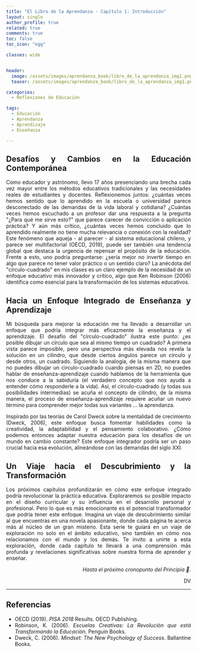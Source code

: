 ```yaml
---
title: "El Libro de la Aprendanza - Capítulo 1: Introducción"
layout: single
author_profile: true
related: true
comments: true
toc: false
toc_icon: "egg"

classes: wide


header:
  image: /assets/images/aprendanza_book/libro_de_la_aprendanza_img1.png
  teaser: /assets/images/aprendanza_book/libro_de_la_aprendanza_img1.png

categories:
  - Reflexiones de Educación

tags:
  - Educación
  - Aprendanza
  - Aprendizaje
  - Enseñanza

---
```

<div align="justify" markdown="1">

## Desafíos y Cambios en la Educación Contemporánea

Como educador y astrónomo, llevo 17 años presenciando una brecha cada vez mayor entre los métodos educativos tradicionales y las necesidades reales de estudiantes y docentes. Reflexionemos juntos: ¿cuántas veces hemos sentido que lo aprendido en la escuela o universidad parece desconectado de las demandas de la vida laboral y cotidiana? ¿Cuántas veces hemos escuchado a un profesor dar una respuesta a la pregunta "¿Para qué me sirve esto?" que parece carecer de convicción o aplicación práctica? Y aún más crítico, ¿cuántas veces hemos concluido que lo aprendido realmente no tiene mucha relevancia o conexión con la realidad? Este fenómeno que aqueja - al parecer - al sistema educacional chileno, y parece ser multifactorial (OECD, 2019), puede ser también una tendencia global que destaca la urgencia de repensar el propósito de la educación. Frente a esto, uno podría preguntarse: ¿sería mejor no invertir tiempo en algo que parece no tener valor práctico o un sentido claro? La anécdota del "círculo-cuadrado" en mis clases es un claro ejemplo de la necesidad de un enfoque educativo más innovador y crítico, algo que Ken Robinson (2006) identifica como esencial para la transformación de los sistemas educativos.

##  Hacia un Enfoque Integrado de Enseñanza y Aprendizaje

Mi búsqueda para mejorar la educación me ha llevado a desarrollar un enfoque que podría integrar más eficazmente la enseñanza y el aprendizaje. El desafío del "círculo-cuadrado" ilustra este punto: ¿es posible dibujar un círculo que sea al mismo tiempo un cuadrado? A primera vista parece imposible, pero una perspectiva más elevada nos revela la solución en un cilindro, que desde ciertos ángulos parece un círculo y desde otros, un cuadrado. Siguiendo la analogía, de la misma manera que no puedes dibujar un circulo-cuadrado cuando piensas en 2D, no puedes hablar de enseñanza-aprendizaje cuando hablamos de la herramienta que nos conduce a la sabiduría (el verdadero concepto que nos ayuda a entender cómo responderle a la vida). Así, el círculo-cuadrado (y todas sus posibilidades intermedias) se acuña el concepto de cilindro, de la misma manera, el proceso de enseñanza-aprendizaje requiere acuñar un nuevo término para comprender mejor todas sus variantes ... la aprendanza. 

Inspirado por las teorías de Carol Dweck sobre la mentalidad de crecimiento (Dweck, 2006), este enfoque busca fomentar habilidades como la creatividad, la adaptabilidad y el pensamiento colaborativo. ¿Cómo podemos entonces adaptar nuestra educación para los desafíos de un mundo en cambio constante? Este enfoque integrador podría ser un paso crucial hacia esa evolución, alineándose con las demandas del siglo XXI.

## Un Viaje hacia el Descubrimiento y la Transformación

Los próximos capítulos profundizarán en cómo este enfoque integrado podría revolucionar la práctica educativa. Exploraremos su posible impacto en el diseño curricular y su influencia en el desarrollo personal y profesional. Pero lo que es más emocionante es el potencial transformador que podría tener este enfoque. Imagina un viaje de descubrimiento similar al que encuentras en una novela apasionante, donde cada página te acerca más al núcleo de un gran misterio. Esta serie te guiará en un viaje de exploración no solo en el ámbito educativo, sino también en cómo nos relacionamos con el mundo y los demás. Te invito a unirte a esta exploración, donde cada capítulo te llevará a una comprensión más profunda y revelaciones significativas sobre nuestra forma de aprender y enseñar.

<div align="right" markdown="1">

_Hasta el próximo cronopunto del Principia 🥚._

DV

</div>

---

## Referencias
- OECD (2019). *PISA 2018* Results. OECD Publishing.
- Robinson, K. (2006). *Escuelas Creativas: La Revolución que está Transformando la Educación*. Penguin Books.
- Dweck, C. (2006). *Mindset: The New Psychology of Success*. Ballantine Books.


</div>







